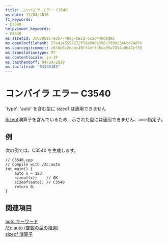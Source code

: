 ```yaml
---
title: コンパイラ エラー C3540
ms.date: 11/04/2016
f1_keywords:
- C3540
helpviewer_keywords:
- C3540
ms.assetid: 3c0c959c-e3b7-40eb-b922-ccac44bd9d85
ms.openlocfilehash: 57e4145557272f76a890a356c79982346cd74d7e
ms.sourcegitcommit: c6f8e6c2daec40ff4effd8ca99a7014a3b41ef33
ms.translationtype: MT
ms.contentlocale: ja-JP
ms.lasthandoff: 04/24/2019
ms.locfileid: "64345483"
---
```

# <a name="compiler-error-c3540"></a>コンパイラ エラー C3540

'type': 'auto' を含む型に sizeof は適用できません

[Sizeof](../../cpp/sizeof-operator.md)演算子を含んでいるため、示された型には適用できません、`auto`指定子。

## <a name="example"></a>例

次の例では、C3540 を生成します。

```
// C3540.cpp
// Compile with /Zc:auto
int main() {
    auto x = 123;
    sizeof(x);    // OK
    sizeof(auto); // C3540
    return 0;
}
```

## <a name="see-also"></a>関連項目

[auto キーワード](../../cpp/auto-keyword.md)<br/>
[/Zc:auto (変数の型の推測)](../../build/reference/zc-auto-deduce-variable-type.md)<br/>
[sizeof 演算子](../../cpp/sizeof-operator.md)